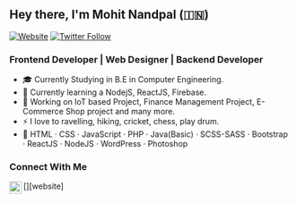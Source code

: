 ## Hey there, I'm Mohit Nandpal (🇮🇳) 
[![Website](http://img.shields.io/website?label=My%20Portfolio%20&style=for-the-badge&url=https://nandpalmohit.github.io/nmportfolio/&color=12c77f)](https://nandpalmohit.github.io/nmportfolio/)
[![Twitter Follow](https://img.shields.io/twitter/follow/nandpalmohit99?color=1DA1F2&logo=twitter&style=for-the-badge)](https://twitter.com/nandpalmohit99)


### Frontend Developer | Web Designer | Backend Developer

- 🎓 Currently Studying in B.E in Computer Engineering.
- 🌱 Currently learning a NodejS, ReactJS,  Firebase.
- 🥅 Working on IoT based Project, Finance Management Project, E-Commerce Shop project and many more.
- ⚡ I love to ravelling, hiking, cricket, chess, play drum.
- 📌 HTML · CSS · JavaScript · PHP · Java(Basic) · SCSS-SASS · Bootstrap · ReactJS · NodeJS · WordPress · Photoshop

### Connect With Me

[<img align="left" alt="nandpalmohit99." width="22px" src="https://img.icons8.com/pastel-glyph/32/000000/earth-planet.png" />][website]
